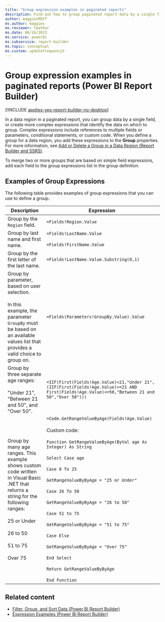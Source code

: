 ```yaml
---
title: "Group expression examples in paginated reports"
description: Find out how to group paginated report data by a single field or create more complex expressions that identify the data on which to group in Report Builder.
author: maggiesMSFT
ms.author: maggies
ms.reviewer: rpatkar
ms.date: 06/16/2023
ms.service: powerbi
ms.subservice: report-builder
ms.topic: conceptual
ms.custom: updatefrequency5
---
```

# Group expression examples in paginated reports (Power BI Report Builder)

[!INCLUDE [applies-yes-report-builder-no-desktop](../../includes/applies-yes-report-builder-no-desktop.md)]

  In a data region in a paginated report, you can group data by a single field, or create more complex expressions that identify the data on which to group. Complex expressions include references to multiple fields or parameters, conditional statements, or custom code. When you define a group for a data region, you add these expressions to the **Group** properties. For more information, see [Add or Delete a Group in a Data Region (Report Builder and SSRS)](../report-design/add-delete-group-data-region-report-builder.md).

To merge two or more groups that are based on simple field expressions, add each field to the group expressions list in the group definition.

## Examples of Group Expressions

The following table provides examples of group expressions that you can use to define a group.

| Description | Expression |
| --- | --- |
| Group by the `Region` field. | `=Fields!Region.Value` |
| Group by last name and first name. | `=Fields!LastName.Value`<br /><br />`=Fields!FirstName.Value` |
| Group by the first letter of the last name. | `=Fields!LastName.Value.Substring(0,1)` |
| Group by parameter, based on user selection.<br /><br />In this example, the parameter `GroupBy` must be based on an available values list that provides a valid choice to group on. | `=Fields(Parameters!GroupBy.Value).Value` |
| Group by three separate age ranges:<br /><br />"Under 21", "Between 21 and 50", and "Over 50". | `=IIF(First(Fields!Age.Value)<21,"Under 21",(IIF(First(Fields!Age.Value)>=21 AND First(Fields!Age.Value)<=50,"Between 21 and 50","Over 50")))` |
| Group by many age ranges. This example shows custom code written in Visual Basic .NET that returns a string for the following ranges:<br /><br />25 or Under<br /><br />26 to 50<br /><br />51 to 75<br /><br />Over 75 | `=Code.GetRangeValueByAge(Fields!Age.Value)`<br /><br />Custom code:<br /><br />`Function GetRangeValueByAge(ByVal age As Integer) As String`<br /><br />`Select Case age`<br /><br />`Case 0 To 25`<br /><br />`GetRangeValueByByAge = "25 or Under"`<br /><br />`Case 26 To 50`<br /><br />`GetRangeValueByByAge = "26 to 50"`<br /><br />`Case 51 to 75`<br /><br />`GetRangeValueByByAge = "51 to 75"`<br /><br />`Case Else`<br /><br />`GetRangeValueByByAge = "Over 75"`<br /><br />`End Select`<br /><br />`Return GetRangeValueByByAge`<br /><br />`End Function` |

## Related content

- [Filter, Group, and Sort Data (Power BI Report Builder)](../report-design/filter-group-sort-data-report-builder.md)
- [Expression Examples (Power BI Report Builder)](./report-builder-expression-examples.md)
